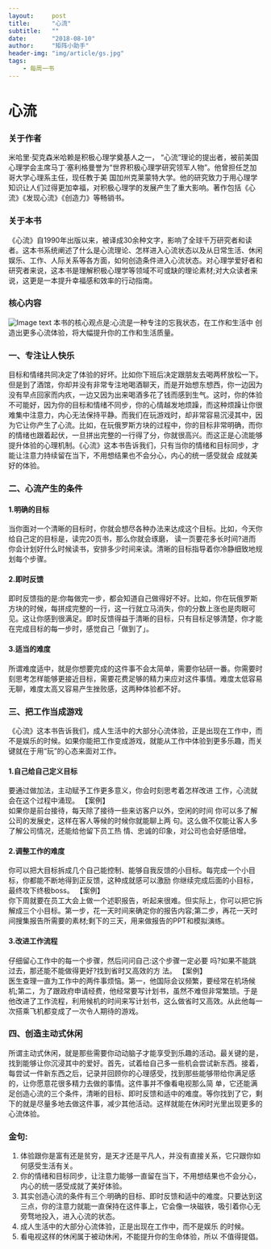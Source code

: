```yaml
---
layout:     post
title:      "心流"
subtitle:   ""
date:       "2018-08-10"
author:     "矩阵小助手"
header-img: "img/article/gs.jpg"
tags:
    - 每周一书
---
```


# 心流

### 关于作者
米哈里·契克森米哈赖是积极心理学奠基人之一， “心流”理论的提出者，被前美国心理学会主席马丁·塞利格曼誉为“世界积极心理学研究领军人物”。他曾担任芝加哥大学心理系主任，现任教于美 国加州克莱蒙特大学。他的研究致力于用心理学知识让人们过得更加幸福，对积极心理学的发展产生了重大影响。著作包括《心流》《发现心流》《创造力》等畅销书。
### 关于本书
《心流》自1990年出版以来，被译成30余种文字，影响了全球千万研究者和读者。这本书系统阐述了什么是心流理论、怎样进入心流状态以及从日常生活、休闲娱乐、工作、人际关系等各方面，如何创造条件进入心流状态。对心理学爱好者和研究者来说，这本书是理解积极心理学等领域不可或缺的理论素材;对大众读者来说，这更是一本提升幸福感和效率的行动指南。
### 核心内容
![Image text](http://p9n1bl5yn.bkt.clouddn.com/xl.png)
本书的核心观点是:心流是一种专注的忘我状态，在工作和生活中 创造出更多心流体验，将大幅提升你的工作和生活质量。
### 一、专注让人快乐
目标和情绪共同决定了体验的好坏。比如你下班后决定跟朋友去喝两杯放松一下。但是到了酒馆，你却并没有非常专注地喝酒聊天，而是开始想东想西，你一边因为没有早点回家而内疚，一边又因为出来喝酒多花了钱而感到生气。这时，你的体验不可能好，因为你的目标和情绪不同步，你的心情越发地烦躁，而这种烦躁让你很难集中注意力，内心无法保持平静。而我们在玩游戏时，却非常容易沉浸其中，因为它让你产生了心流。比如，在玩俄罗斯方块的过程中，你的目标非常明确，而你的情绪也跟着起伏，一旦拼出完整的一行得了分，你就很高兴。而这正是心流能够提升体验的心理机制。《心流》这本书告诉我们，只有当你的情绪和目标同步，才能让注意力持续留在当下，不用想结果也不会分心，内心的统一感受就会 成就美好的体验。

### 二、心流产生的条件 
#### 1.明确的目标
当你面对一个清晰的目标时，你就会想尽各种办法来达成这个目标。比如，今天你给自己定的目标是，读完20页书，那么你就会琢磨， 读一页要花多长时间?进而你会计划好什么时候读书，安排多少时间来读。清晰的目标指导着你冷静细致地规划每个步骤。
#### 2.即时反馈
即时反馈指的是:你每做完一步，都会知道自己做得好不好。比如，你在玩俄罗斯方块的时候，每拼成完整的一行，这一行就立马消失，你的分数上涨也是肉眼可见。这让你感到很满足。即时反馈得益于清晰的目标，只有目标足够清楚，你才能在完成目标的每一步时，感觉自己「做到了」。
#### 3.适当的难度
所谓难度适中，就是你想要完成的这件事不会太简单，需要你钻研一番。你需要时刻思考怎样能够更接近目标，需要花费足够的精力来应对这件事情。难度太低容易无聊，难度太高又容易产生挫败感，这两种体验都不好。
### 三、把工作当成游戏
《心流》这本书告诉我们，成人生活中的大部分心流体验，正是出现在工作中，而不是娱乐的时候。如果你能把工作变成游戏，就能从工作中体验到更多乐趣，而关键就在于用“玩”的心态来面对工作。
#### 1.自己给自己定义目标
要通过做加法，主动赋予工作更多意义，你会时刻思考着怎样改进 工作，心流就会在这个过程中涌现。
【案例】<br>
如果你是前台接待，每天除了接待一些来访客户以外，空闲的时间 你可以多了解公司的发展史，这样在客人等候的时候你就能聊上两 句。这么做不仅能让客人多了解公司情况，还能给他留下员工热 情、忠诚的印象，对公司也会好感倍增。
#### 2.调整工作的难度
你可以把大目标拆成几个自己能控制、能够自我反馈的小目标。每完成一个小目标，你都能不断地得到正反馈，这种成就感可以激励 你继续完成后面的小目标，最终攻下终极boss。
【案例】<br>
你下周就要在员工大会上做一个述职报告，听起来很难。但实际上，你可以把它拆解成三个小目标。第一步，花一天时间来确定你的报告内容;第二步，再花一天时间搜集报告所需要的素材;剩下的三天，用来做报告的PPT和模拟演练。
#### 3.改进工作流程
仔细留心工作中的每一个步骤，然后问问自己:这个步骤一定必要 吗?如果不能跳过去，那还能不能做得更好?找到省时又高效的方 法。
【案例】<br>
医生查理一直为工作中的两件事烦恼。第一，他国际会议频繁，要经常在机场候机;第二，为了跟政府申请经费，他经常要写计划书，虽然不难但非常繁琐。于是他改进了工作流程，利用候机的时间来写计划书，这么做省时又高效。从此他每一次搭乘飞机都变成了一次令人期待的游戏。
### 四、创造主动式休闲
所谓主动式休闲，就是那些需要你动动脑子才能享受到乐趣的活动。最关键的是，找到能够让你沉浸其中的爱好。首先，试着给自己多一些机会尝试新东西。接着，每尝试一件新东西之后，记录并回顾你的心理感受，找到那些能够带给你满足感的，让你愿意花很多精力去做的事情。这件事并不像看电视那么简 单，它还能满足创造心流的三个条件，清晰的目标、即时反馈和适中的难度。等你找到了它，剩下的就是尽量多地去做这件事，减少其他活动。这样就能在休闲时光里出现更多的心流体验。

### 金句:
1. 体验跟你是富有还是贫穷，是天才还是平凡人，并没有直接关系，它只跟你如何感受生活有关。
2. 你的情绪和目标同步，让注意力能够一直留在当下，不用想结果也不会分心，内心的统一感受成就了美好体验。
3. 其实创造心流的条件有三个:明确的目标、即时反馈和适中的难度。只要达到这三点，你的注意力就能一直保持在这件事上，它会像一块磁铁，吸引着你心无旁骛地投入，进入心流的状态。
4. 成人生活中的大部分心流体验，正是出现在工作中，而不是娱乐 的时候。
5. 看电视这样的休闲属于被动休闲，不能提升你的生命体验，所以 不值得提倡。

